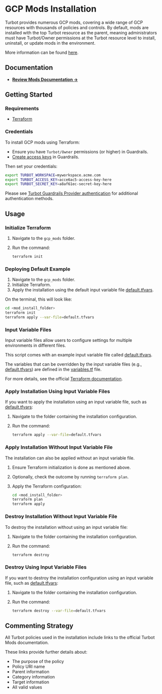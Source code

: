 # GCP Mods Installation

Turbot provides numerous GCP mods, covering a wide range of GCP resources with thousands of policies and controls. By default, mods are installed with the top Turbot resource as the parent, meaning administrators must have Turbot/Owner permissions at the Turbot resource level to install, uninstall, or update mods in the environment.

More information can be found [here](https://turbot.com/guardrails/docs/mods).

## Documentation

- **[Review Mods Documentation →](https://turbot.com/guardrails/docs/mods)**

## Getting Started

### Requirements

- [Terraform](https://developer.hashicorp.com/terraform/install)

### Credentials

To install GCP mods using Terraform:

- Ensure you have `Turbot/Owner` permissions (or higher) in Guardrails.
- [Create access keys](https://turbot.com/guardrails/docs/guides/iam/access-keys#generate-a-new-guardrails-api-access-key) in Guardrails.

Then set your credentials:

```sh
export TURBOT_WORKSPACE=myworkspace.acme.com
export TURBOT_ACCESS_KEY=acce6ac5-access-key-here
export TURBOT_SECRET_KEY=a8af61ec-secret-key-here
```

Please see [Turbot Guardrails Provider authentication](https://registry.terraform.io/providers/turbot/turbot/latest/docs#authentication) for additional authentication methods.

## Usage

### Initialize Terraform

1. Navigate to the `gcp_mods` folder.
2. Run the command:

   ```sh
   terraform init
   ```

### Deploying Default Example

1. Navigate to the `gcp_mods` folder.
2. Initialize Terraform.
3. Apply the installation using the default input variable file [default.tfvars](default.tfvars).

On the terminal, this will look like:

```sh
cd <mod_install_folder>
terraform init
terraform apply --var-file=default.tfvars
```

### Input Variable Files

Input variable files allow users to configure settings for multiple environments in different files.

This script comes with an example input variable file called [default.tfvars](default.tfvars).

The variables that can be overridden by the input variable files (e.g., [default.tfvars](default.tfvars)) are defined in the [variables.tf](variables.tf) file.

For more details, see the official [Terraform documentation](https://www.terraform.io/docs/language/values/variables.html).

### Apply Installation Using Input Variable Files

If you want to apply the installation using an input variable file, such as [default.tfvars](default.tfvars):

1. Navigate to the folder containing the installation configuration.
2. Run the command:

   ```sh
   terraform apply --var-file=default.tfvars
   ```

### Apply Installation Without Input Variable File

The installation can also be applied without an input variable file.

1. Ensure Terraform initialization is done as mentioned above.
2. Optionally, check the outcome by running `terraform plan`.
3. Apply the Terraform configuration:

   ```sh
   cd <mod_install_folder>
   terraform plan
   terraform apply
   ```

### Destroy Installation Without Input Variable File

To destroy the installation without using an input variable file:

1. Navigate to the folder containing the installation configuration.
2. Run the command:

   ```sh
   terraform destroy
   ```

### Destroy Using Input Variable Files

If you want to destroy the installation configuration using an input variable file, such as [default.tfvars](default.tfvars):

1. Navigate to the folder containing the installation configuration.
2. Run the command:

   ```sh
   terraform destroy --var-file=default.tfvars
   ```

## Commenting Strategy

All Turbot policies used in the installation include links to the official Turbot Mods documentation.

These links provide further details about:

- The purpose of the policy
- Policy URI name
- Parent information
- Category information
- Target information
- All valid values
